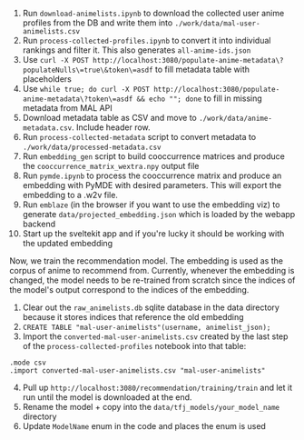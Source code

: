 1. Run `download-animelists.ipynb` to download the collected user anime profiles from the DB and write them into `./work/data/mal-user-animelists.csv`
2. Run `process-collected-profiles.ipynb` to convert it into individual rankings and filter it.  This also generates `all-anime-ids.json`
3. Use `curl -X POST http://localhost:3080/populate-anime-metadata\?populateNulls\=true\&token\=asdf` to fill metadata table with placeholders
4. Use `while true; do curl -X POST http://localhost:3080/populate-anime-metadata\?token\=asdf && echo ""; done` to fill in missing metadata from MAL API
5. Download metadata table as CSV and move to `./work/data/anime-metadata.csv`. Include header row.
6. Run `process-collected-metadata` script to convert metadata to `./work/data/processed-metadata.csv`
7. Run `embedding_gen` script to build cooccurrence matrices and produce the `cooccurrence_matrix_wextra.npy` output file
8. Run `pymde.ipynb` to process the cooccurrence matrix and produce an embedding with PyMDE with desired parameters.  This will export the embedding to a .w2v file.
9. Run `emblaze` (in the browser if you want to use the embedding viz) to generate `data/projected_embedding.json` which is loaded by the webapp backend
10. Start up the sveltekit app and if you're lucky it should be working with the updated embedding

Now, we train the recommendation model.  The embedding is used as the corpus of anime to recommend from.  Currently, whenever the embedding is changed, the model needs to be re-trained from scratch since the indices of the model's output correspond to the indices of the embedding.

1. Clear out the `raw_animelists.db` sqlite database in the data directory because it stores indices that reference the old embedding
2. `CREATE TABLE "mal-user-animelists"(username, animelist_json);`
3. Import the `converted-mal-user-animelists.csv` created by the last step of the `process-collected-profiles` notebook into that table:
  ```
  .mode csv
  .import converted-mal-user-animelists.csv "mal-user-animelists"
  ```
4. Pull up `http://localhost:3080/recommendation/training/train` and let it run until the model is downloaded at the end.
5. Rename the model + copy into the `data/tfj_models/your_model_name` directory
6. Update `ModelName` enum in the code and places the enum is used
